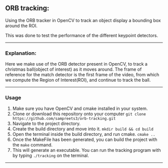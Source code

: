 ## ORB tracking:

Using the ORB tracker in OpenCV to track an object display a bounding box around the ROI.

This was done to test the performance of the different keypoint detectors.

---

### Explanation:

Here we make use of the ORB detector present in OpenCV, to track a christmas ball(object of interest) as it moves around. The frame of reference for the match detector is the first frame of the video, from which we compute the Region of Interest(ROI), and continue to track the ball.

---

### Usage

  1. Make sure you have OpenCV and cmake installed in your system.
  1. Clone or download this repository onto your computer `git clone https://github.com/sampreets3/orb-tracking.git`
  1. Navigate to the project directory.
  1. Create the build directory and move into it. `mkdir build && cd build`
  1. Open the terminal inside the build directory, and run cmake. `cmake ..`
  1. Once the MakeFile has been generated, you can build the project with the `make` command.
  1. This will generate an executable. You can run the tracking program with by typing `./tracking` on the terminal.

---

